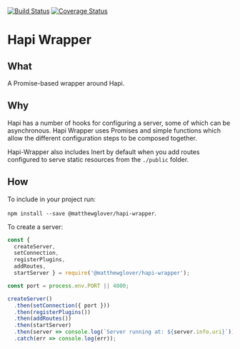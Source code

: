 [![Build Status](https://travis-ci.org/matthewglover/hapi-wrapper.svg?branch=master)](https://travis-ci.org/matthewglover/hapi-wrapper) [![Coverage Status](https://coveralls.io/repos/github/matthewglover/hapi-wrapper/badge.svg?branch=master)](https://coveralls.io/github/matthewglover/hapi-wrapper?branch=master)

# Hapi Wrapper

## What
A Promise-based wrapper around Hapi.

## Why

Hapi has a number of hooks for configuring a server, some of which can be asynchronous. Hapi Wrapper uses Promises and simple functions which allow the different configuration steps to be composed together.

Hapi-Wrapper also includes Inert by default when you add routes configured to serve static resources from the `./public` folder.

## How

To include in your project run:

`npm install --save @matthewglover/hapi-wrapper`.

To create a server:

```javascript
const {
  createServer,
  setConnection,
  registerPlugins,
  addRoutes,
  startServer } = require('@matthewglover/hapi-wrapper');

const port = process.env.PORT || 4000;

createServer()
  .then(setConnection({ port }))
  .then(registerPlugins())
  .then(addRoutes())
  .then(startServer)
  .then(server => console.log(`Server running at: ${server.info.uri}`))
  .catch(err => console.log(err));
```
